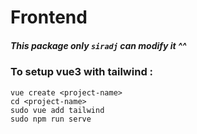 # Frontend

##### This package only `siradj` can modify it ^^ 


### To setup vue3 with tailwind :
```
vue create <project-name>
cd <project-name>
sudo vue add tailwind
sudo npm run serve

```
